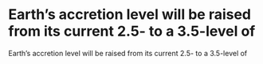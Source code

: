 # Earth’s accretion level will be raised from its current 2.5- to a 3.5-level of

Earth’s accretion level will be raised from its current 2.5- to a 3.5-level of